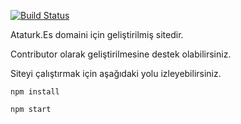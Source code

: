 [![Build Status](https://travis-ci.org/ataturk-es/website.svg?branch=master)](https://travis-ci.org/ataturk-es/website)

Ataturk.Es domaini için geliştirilmiş sitedir.

Contributor olarak geliştirilmesine destek olabilirsiniz.

Siteyi çalıştırmak için aşağıdaki yolu izleyebilirsiniz.

```
npm install
```

```
npm start
```
